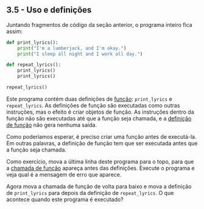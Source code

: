 ## 3.5 - Uso e definições

Juntando fragmentos de código da seção anterior, o programa inteiro fica assim:


```python
def print_lyrics():
    print("I'm a lumberjack, and I'm okay.")
    print("I sleep all night and I work all day.")

def repeat_lyrics():
    print_lyrics()
    print_lyrics()

repeat_lyrics()
```

Este programa contém duas definições de [função](13-glossario.md#função): `print_lyrics` e `repeat_lyrics`. As definições de função são executadas como outras instruções, mas o efeito é criar objetos de função. As instruções dentro da função não são executadas até que a função seja chamada, e a [definição de função](13-glossario.md#definição-de-função) não gera nenhuma saída.

Como poderíamos esperar, é preciso criar uma função antes de executá-la. Em outras palavras, a definição de função tem que ser executada antes que a função seja chamada.

Como exercício, mova a última linha deste programa para o topo, para que a [chamada de função](13-glossario.md#chamada-de-função) apareça antes das definições. Execute o programa e veja qual é a mensagem de erro que aparece.

Agora mova a chamada de função de volta para baixo e mova a definição de `print_lyrics` para depois da definição de `repeat_lyrics`. O que acontece quando este programa é executado?
